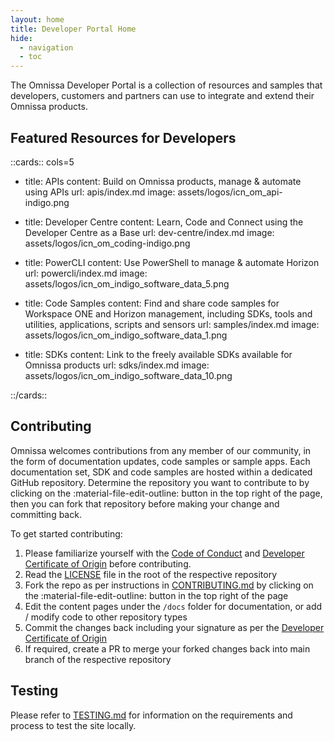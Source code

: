 ```yaml
---
layout: home
title: Developer Portal Home
hide:
  - navigation
  - toc
---
```


The Omnissa Developer Portal is a collection of resources and samples that developers, customers and partners can use to integrate and extend their Omnissa products.

## Featured Resources for Developers

::cards:: cols=5

- title: APIs
  content: Build on Omnissa products, manage & automate using APIs
  url: apis/index.md
  image: assets/logos/icn_om_api-indigo.png

- title: Developer Centre
  content: Learn, Code and Connect using the Developer Centre as a Base
  url: dev-centre/index.md
  image: assets/logos/icn_om_coding-indigo.png

- title: PowerCLI
  content: Use PowerShell to manage & automate Horizon
  url: powercli/index.md
  image: assets/logos/icn_om_indigo_software_data_5.png

- title: Code Samples
  content: Find and share code samples for Workspace ONE and Horizon management, including SDKs, tools and utilities, applications, scripts and sensors
  url: samples/index.md
  image: assets/logos/icn_om_indigo_software_data_1.png

- title: SDKs
  content: Link to the freely available SDKs available for Omnissa products
  url: sdks/index.md
  image: assets/logos/icn_om_indigo_software_data_10.png

::/cards::

<!-- - title: Terraform
  content: Infrastructure as code for Omnissa Products
  url: terraform/index.md
  image: assets/logos/HashiCorpTerraform-logo.png -->

## Contributing

Omnissa welcomes contributions from any member of our community, in the form of documentation updates, code samples or sample apps. Each documentation set, SDK and code samples are hosted within a dedicated GitHub repository. Determine the repository you want to contribute to by clicking on the :material-file-edit-outline: button in the top right of the page, then you can fork that repository before making your change and committing back.

To get started contributing:

1. Please familiarize yourself with the [Code of Conduct](https://github.com/euc-dev/.github/blob/main/CODE_OF_CONDUCT.md) and [Developer Certificate of Origin](https://github.com/euc-dev/.github/blob/main/Developer%20Certificate%20of%20Origin.md) before contributing.
2. Read the [LICENSE](https://github.com/euc-dev/euc-dev/blob/main/LICENSE) file in the root of the respective repository
3. Fork the repo as per instructions in [CONTRIBUTING.md](https://github.com/euc-dev/.github/blob/main/CONTRIBUTING.md) by clicking on the :material-file-edit-outline: button in the top right of the page
4. Edit the content pages under the `/docs` folder for documentation, or add / modify code to other repository types
5. Commit the changes back including your signature as per the [Developer Certificate of Origin](https://github.com/euc-dev/.github/blob/main/Developer%20Certificate%20of%20Origin.md)
6. If required, create a PR to merge your forked changes back into main branch of the respective repository

## Testing

Please refer to [TESTING.md](https://github.com/euc-dev/euc-dev.github.io/blob/main/TESTING.md) for information on the requirements and process to test the site locally.
